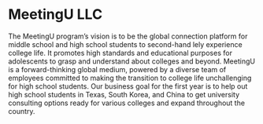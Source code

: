 # MeetingU LLC

The MeetingU program’s vision is to be the global connection platform for middle school and high school students to second-hand lely experience college life. It promotes high standards and educational purposes for adolescents to grasp and understand about colleges and beyond. MeetingU is a forward-thinking global medium, powered by a diverse team of employees committed to making the transition to college life unchallenging for high school students. Our business goal for the first year is to help out high school students in Texas, South Korea, and China to get university consulting options ready for various colleges and expand throughout the country. 

